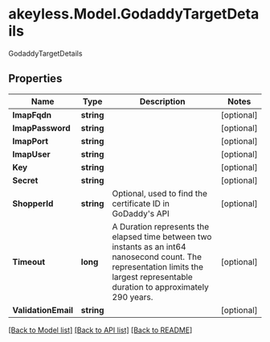 # akeyless.Model.GodaddyTargetDetails
GodaddyTargetDetails

## Properties

Name | Type | Description | Notes
------------ | ------------- | ------------- | -------------
**ImapFqdn** | **string** |  | [optional] 
**ImapPassword** | **string** |  | [optional] 
**ImapPort** | **string** |  | [optional] 
**ImapUser** | **string** |  | [optional] 
**Key** | **string** |  | [optional] 
**Secret** | **string** |  | [optional] 
**ShopperId** | **string** | Optional, used to find the certificate ID in GoDaddy&#39;s API | [optional] 
**Timeout** | **long** | A Duration represents the elapsed time between two instants as an int64 nanosecond count. The representation limits the largest representable duration to approximately 290 years. | [optional] 
**ValidationEmail** | **string** |  | [optional] 

[[Back to Model list]](../README.md#documentation-for-models) [[Back to API list]](../README.md#documentation-for-api-endpoints) [[Back to README]](../README.md)

